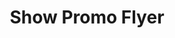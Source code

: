 ---
layout: item
title: Show Promo Flyer
description: Flyer featuring a cropped version of "You Can't Take it With You"
image: sleepDebtor_Scan01.jpg
tags:
- flyer
- bugs
- bottles
ID: sleep-debtor
---